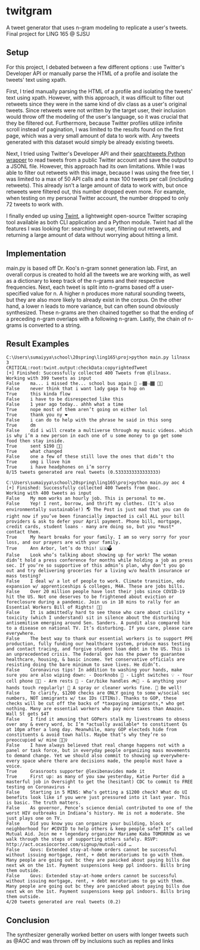 
# twitgram
A tweet generator that uses n-gram modeling to replicate a user's tweets. Final project for LING 165 @ SJSU

## Setup
For this project, I debated between a few different options : use Twitter's Developer API or manually parse the HTML of a profile and isolate the tweets' text using xpath.

First, I tried manually parsing the HTML of a profile and isolating the tweets' text using xpath. However, with this approach, it was difficult to filter out retweets since they were in the same kind of div class as a user's original tweets. Since retweets were not written by the target user, their inclusion would throw off the modeling of the user's language, so it was crucial that they be filtered out. Furthermore, because Twitter profiles utilize infinite scroll instead of pagination, I was limited to the results found on the first page, which was a very small amount of data to work with. Any tweets generated with this dataset would simply be already existing tweets. 

Next, I tried using Twitter's Developer API and their [searchtweets Python wrapper](https://github.com/twitterdev/search-tweets-python) to read tweets from a public Twitter account and save the output to a JSONL file. However, this approach had its own limitations. While I was able to filter out retweets with this image, because I was using the free tier, I was limited to a max of 50 API calls and a max 100 tweets per call (including retweets). This already isn't a large amount of data to work with, but once retweets were filtered out, this number dropped even more. For example, when testing on my personal Twitter account, the number dropped to only 72 tweets to work with.

I finally ended up using [Twint](https://github.com/twintproject/twint), a lightweight open-source Twitter scraping tool available as both CLI application and a Python module. Twint had all the features I was looking for: searching by user, filtering out retweets, and returning a large amount of data without worrying about hitting a limit. 

## Implementation
main.py is based off Dr. Koo's n-gram sonnet generation lab.
First, an overall corpus is created to hold all the tweets we are working with, as well as a dictionary to keep track of the n-grams and their respective frequencies. 
Next, each tweet is split into n-grams based off a user-specified value for n. A higher n produces more natural sounding tweets, but they are also more likely to already exist in the corpus. On the other hand, a lower n leads to more variance, but can often sound obviously synthesized.
These n-grams are then chained together so that the ending of a preceding n-gram overlaps with a following n-gram. 
Lastly, the chain of n-grams is converted to a string. 

## Result Examples
```
C:\Users\sumaiyya\school\20spring\ling165\proj>python main.py lilnasx 3
CRITICAL:root:twint.output:checkData:copyrightedTweet
[+] Finished: Successfully collected 400 Tweets from @lilnasx.
Working with 399 tweets as input
False    ma... i missed the... school bus again 🥺 👉🏾👈🏾 👟🧦
False    never think that i want lady gaga to hop on
True     this kinda flow
False    i have to be disrespected like this
False    1 year ago today.. ahhh what a time
True     nope most of them aren’t going on either lol
True     thank you ny ❤️
False    i can do to help with the phrase he said in this song
True     dm
False    did i will create a multiverse through my music videos. which is why i’m a new person in each one of u some money to go get some food then stay inside.
True     sent $190 🧥👢
True     what changed
False    one a few of these still love the ones that didn’t tho
True     omg i llove him
True     i have headphones on i’m sorry
8/15 tweets generated are real tweets (0.5333333333333333)
```

```
C:\Users\sumaiyya\school\20spring\ling165\proj>python main.py aoc 4
[+] Finished: Successfully collected 400 Tweets from @aoc.
Working with 400 tweets as input
False    My mom works an hourly job. This is personal to me.
False    Yep! I rent, borrow, and thrift my clothes. (It’s also environmentally sustainable!) 🌎 The Post is just mad that you can do right now if you’ve been financially impacted is call ALL your bill providers & ask to defer your April payment. Phone bill, mortgage, credit cards, student loans - many are doing so, but you *must* contact them.
True     My heart breaks for your family. I am so very sorry for your loss, and our prayers are with your family.
True     Ann Arbor, let’s do this! 🇺🇸🗳
False    Look who’s talking about showing up for work! The woman didn’t hold a press conference for months while holding a job as press sec. If you’re so supportive of this admin’s plan, why don’t you go out and try delivering groceries for a living w/o health insurance or mass testing?
False    I deal w/ a lot of people to work. Climate transition, edu expansion w/ apprenticeships & colleges, M4A. These are jobs bills.
False    Over 20 million people have lost their jobs since COVID-19 hit the US. Not one deserves to be frightened about eviction or foreclosure during a pandemic. Join us in 10 mins to rally for an Essential Workers Bill of Rights! 💪🏽
False    It is admittedly hard to see those who care about civility + toxicity (which I understand) sit in silence about the disturbing antisemitism emerging around Sen. Sanders. A pundit also compared him to a disease on national TV. It’s disturbing. If you care, please care everywhere.
False    The best way to thank our essential workers is to support PPE production, fully funding our healthcare system, produce mass testing and contact tracing, and forgive student loan debt in the US. This is an unprecedented crisis. The Federal gov has the power to guarantee healthcare, housing, & basic income. Yet conservative officials are resisting doing the bare minimum to save lives. He didn’t.
False    Coronavirus tips! In addition to washing your hands, make sure you are also wiping down: - Doorknobs 🚪 - Light switches 💡 - Your cell phone 🤳🏼 - Arm rests 💺 - Car/bike handles 🚲🚗 - & anything your hands touch regularly! 🤝 A spray or cleaner works fine. 🧽 Be well!
False    To clarify, $1200 checks are ONLY going to some w/social sec numbers, NOT immigrants w/ tax IDs (ITINs). Thanks to GOP, these checks will be cut off the backs of *taxpaying immigrants,* who get nothing. Many are essential workers who pay more taxes than Amazon. Wall St gets $4T
False    I find it amusing that GOPers stalk my livestreams to obsess over any & every word, bc I’m *actually available* to constituent Qs at 10pm after a long day. Meanwhile, many GOP electeds hide from constituents & avoid town halls. Maybe that’s why they’re so preoccupied w/ mine 💁🏽‍♀️
False    I have always believed that real change happens not with a panel or task force, but in everyday people organizing mass movements to demand change. Yet we should also commit to showing up everywhere- every space where there are decisions made, the people must have a voice.
True     Grassroots supporter @lexibenavides made it
True     First up: as many of you saw yesterday, Katie Porter did a masterful job in Oversight to get the (hesitant) CDC to commit to FREE testing on Coronavirus ⬇️
False    Starting in 5 MINS: Who’s getting a $1200 check? What do UI benefits look like if you were just pressured into it last year. This is basic. The truth matters.
False    As governor, Pence’s science denial contributed to one of the worst HIV outbreaks in Indiana’s history. He is not a moderate. She just plays one on TV.
False    Did you know you can organize your building, block or neighborhood for #COVID to help others & keep people safe? It’s called Mutual Aid. Join me + legendary organizer Mariame Kaba TOMORROW as we walk through the steps of supporting others safely. RSVP: http://act.ocasiocortez.com/signup/mutual-aid …
False    Govs: Extended stay-at-home orders cannot be successful without issuing mortgage, rent, + debt moratoriums to go with them. Many people are going out bc they are panicked about paying bills due next wk on the 1st. Payment suspensions keep ppl indoors. Bills bring them outside.
False    Govs: Extended stay-at-home orders cannot be successful without issuing mortgage, rent, + debt moratoriums to go with them. Many people are going out bc they are panicked about paying bills due next wk on the 1st. Payment suspensions keep ppl indoors. Bills bring them outside.
4/20 tweets generated are real tweets (0.2)
```

## Conclusion
The synthesizer generally worked better on users with longer tweets such as @AOC and was thrown off by inclusions such as replies and links
